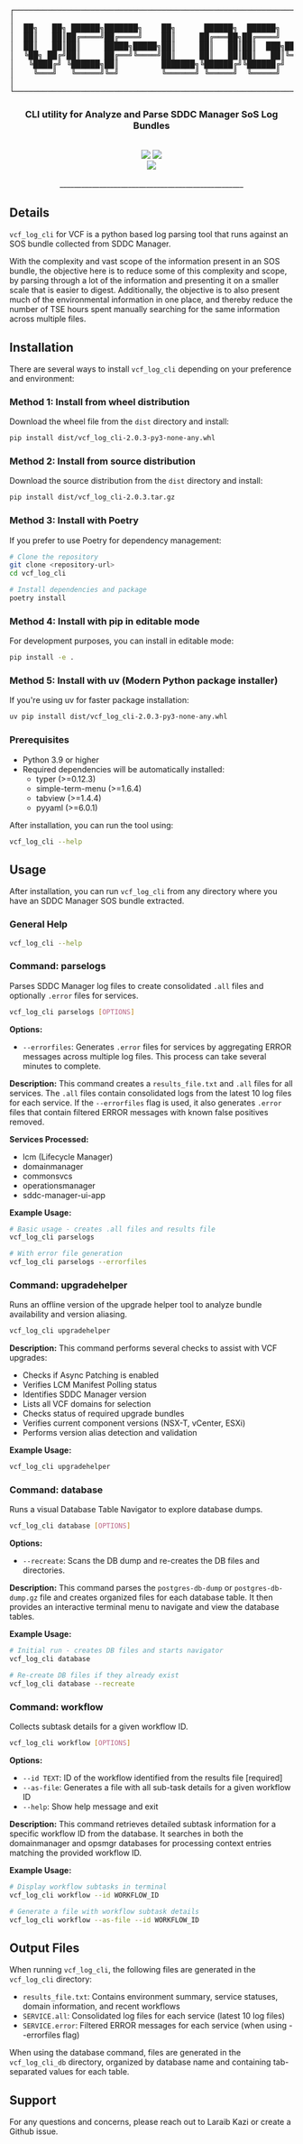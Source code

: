 <div align="center">
<pre>
┌────────────────────────────────────────────────────────────────────────────────────┐
│                                                                                    │
│  ██╗   ██╗ ██████╗███████╗    ██╗      ██████╗  ██████╗        ██████╗██╗     ██╗  │
│  ██║   ██║██╔════╝██╔════╝    ██║     ██╔═══██╗██╔════╝       ██╔════╝██║     ██║  │
│  ██║   ██║██║     █████╗█████╗██║     ██║   ██║██║  ███╗█████╗██║     ██║     ██║  │
│  ╚██╗ ██╔╝██║     ██╔══╝╚════╝██║     ██║   ██║██║   ██║╚════╝██║     ██║     ██║  │
│   ╚████╔╝ ╚██████╗██║         ███████╗╚██████╔╝╚██████╔╝      ╚██████╗███████╗██║  │
│    ╚═══╝   ╚═════╝╚═╝         ╚══════╝ ╚═════╝  ╚═════╝        ╚═════╝╚══════╝╚═╝  │
│                                                                                    │
└────────────────────────────────────────────────────────────────────────────────────┘
</pre>
</div>
<div align="center">

<h3>CLI utility for Analyze and Parse SDDC Manager SoS Log Bundles</h3>
<br>
</div>

<div align="center">
    <img src="https://img.shields.io/badge/status-stable-green"/>
    <img src="https://img.shields.io/badge/development-active-green"/> <br>
    <img src="https://img.shields.io/badge/version-2.0.3-blue"/>
    <br>
    <br>
</div>

<div align="center"">
    ___________________________________________________
    <br>
</div>

## Details

`vcf_log_cli` for VCF is a python based log parsing tool that runs against an SOS bundle collected from SDDC Manager.

With the complexity and vast scope of the information present in an SOS bundle, the objective here is to reduce some of this complexity and scope, by parsing through a lot of the information and presenting it on a smaller scale that is easier to digest.
Additionally, the objective is to also present much of the environmental information in one place, and thereby reduce the number of TSE hours spent manually searching for the same information across multiple files.

## Installation

There are several ways to install `vcf_log_cli` depending on your preference and environment:

### Method 1: Install from wheel distribution
Download the wheel file from the `dist` directory and install:
```bash
pip install dist/vcf_log_cli-2.0.3-py3-none-any.whl
```

### Method 2: Install from source distribution
Download the source distribution from the `dist` directory and install:
```bash
pip install dist/vcf_log_cli-2.0.3.tar.gz
```

### Method 3: Install with Poetry
If you prefer to use Poetry for dependency management:
```bash
# Clone the repository
git clone <repository-url>
cd vcf_log_cli

# Install dependencies and package
poetry install
```

### Method 4: Install with pip in editable mode
For development purposes, you can install in editable mode:
```bash
pip install -e .
```

### Method 5: Install with uv (Modern Python package installer)
If you're using uv for faster package installation:
```bash
uv pip install dist/vcf_log_cli-2.0.3-py3-none-any.whl
```

### Prerequisites
- Python 3.9 or higher
- Required dependencies will be automatically installed:
  - typer (>=0.12.3)
  - simple-term-menu (>=1.6.4)
  - tabview (>=1.4.4)
  - pyyaml (>=6.0.1)

After installation, you can run the tool using:
```bash
vcf_log_cli --help
```


## Usage

After installation, you can run `vcf_log_cli` from any directory where you have an SDDC Manager SOS bundle extracted.

### General Help
```bash
vcf_log_cli --help
```

### Command: parselogs
Parses SDDC Manager log files to create consolidated `.all` files and optionally `.error` files for services.

```bash
vcf_log_cli parselogs [OPTIONS]
```

**Options:**
- `--errorfiles`: Generates `.error` files for services by aggregating ERROR messages across multiple log files. This process can take several minutes to complete.

**Description:**
This command creates a `results_file.txt` and `.all` files for all services. The `.all` files contain consolidated logs from the latest 10 log files for each service. If the `--errorfiles` flag is used, it also generates `.error` files that contain filtered ERROR messages with known false positives removed.

**Services Processed:**
- lcm (Lifecycle Manager)
- domainmanager
- commonsvcs
- operationsmanager
- sddc-manager-ui-app

**Example Usage:**
```bash
# Basic usage - creates .all files and results file
vcf_log_cli parselogs

# With error file generation
vcf_log_cli parselogs --errorfiles
```

### Command: upgradehelper
Runs an offline version of the upgrade helper tool to analyze bundle availability and version aliasing.

```bash
vcf_log_cli upgradehelper
```

**Description:**
This command performs several checks to assist with VCF upgrades:
- Checks if Async Patching is enabled
- Verifies LCM Manifest Polling status
- Identifies SDDC Manager version
- Lists all VCF domains for selection
- Checks status of required upgrade bundles
- Verifies current component versions (NSX-T, vCenter, ESXi)
- Performs version alias detection and validation

**Example Usage:**
```bash
vcf_log_cli upgradehelper
```

### Command: database
Runs a visual Database Table Navigator to explore database dumps.

```bash
vcf_log_cli database [OPTIONS]
```

**Options:**
- `--recreate`: Scans the DB dump and re-creates the DB files and directories.

**Description:**
This command parses the `postgres-db-dump` or `postgres-db-dump.gz` file and creates organized files for each database table. It then provides an interactive terminal menu to navigate and view the database tables.

**Example Usage:**
```bash
# Initial run - creates DB files and starts navigator
vcf_log_cli database

# Re-create DB files if they already exist
vcf_log_cli database --recreate
```

### Command: workflow
Collects subtask details for a given workflow ID.

```bash
vcf_log_cli workflow [OPTIONS]
```

**Options:**
- `--id TEXT`: ID of the workflow identified from the results file [required]
- `--as-file`: Generates a file with all sub-task details for a given workflow ID
- `--help`: Show help message and exit

**Description:**
This command retrieves detailed subtask information for a specific workflow ID from the database. It searches in both the domainmanager and opsmgr databases for processing context entries matching the provided workflow ID.

**Example Usage:**
```bash
# Display workflow subtasks in terminal
vcf_log_cli workflow --id WORKFLOW_ID

# Generate a file with workflow subtask details
vcf_log_cli workflow --as-file --id WORKFLOW_ID
```

## Output Files

When running `vcf_log_cli`, the following files are generated in the `vcf_log_cli` directory:
- `results_file.txt`: Contains environment summary, service statuses, domain information, and recent workflows
- `SERVICE.all`: Consolidated log files for each service (latest 10 log files)
- `SERVICE.error`: Filtered ERROR messages for each service (when using --errorfiles flag)

When using the database command, files are generated in the `vcf_log_cli_db` directory, organized by database name and containing tab-separated values for each table.


## Support
For any questions and concerns, please reach out to Laraib Kazi or create a Github issue.

